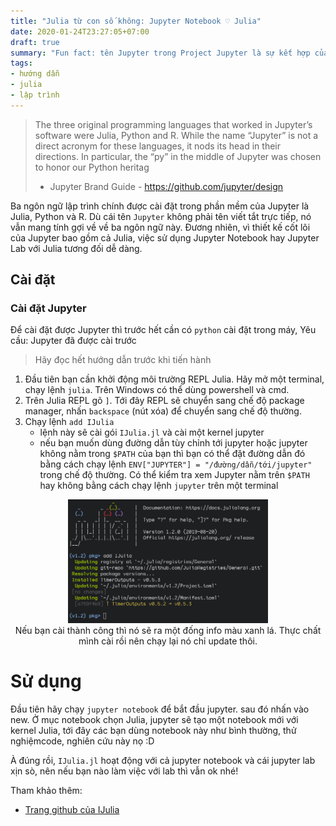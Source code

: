 ```yaml
---
title: "Julia từ con số không: Jupyter Notebook ♡ Julia"
date: 2020-01-24T23:27:05+07:00
draft: true
summary: "Fun fact: tên Jupyter trong Project Jupyter là sự kết hợp của ba ngôn ngữ Julia, Python và R."
tags: 
- hướng dẫn
- julia
- lập trình
---
```


> The three original programming languages that worked in Jupyter’s software were Julia, Python and R. While the name “Jupyter” is not a direct acronym for these languages, it nods its head in their directions. In particular, the “py” in the middle of Jupyter was chosen to honor our Python heritag
> - Jupyter Brand Guide - https://github.com/jupyter/design

Ba ngôn ngữ lập trình chính được cài đặt trong phần mềm của Jupyter là Julia, Python và R. Dù cái tên `Jupyter` không phải tên viết tắt trực tiếp, nó vẫn mang tính gợi về về ba ngôn ngữ này. Đương nhiên, vì thiết kế cốt lõi của Jupyter bao gồm cả Julia, việc sử dụng Jupyter Notebook hay Jupyter Lab với Julia tương đối dễ dàng. 

## Cài đặt

### Cài đặt Jupyter
Để cài đặt được Jupyter thì trước hết cần có `python` cài đặt trong máy, 
Yêu cầu: Jupyter đã được cài trước

> Hãy đọc hết hướng dẫn trước khi tiến hành

1. Đầu tiên bạn cần khởi động môi trường REPL Julia. Hãy mở một terminal, chạy lệnh `julia`. Trên Windows có thể dùng powershell và cmd.
2. Trên Julia REPL gõ `]`. Tới đây REPL sẽ chuyển sang chế độ package manager, nhấn `backspace` (nút xóa) để chuyển sang chế độ thường.
3. Chạy lệnh `add IJulia`
    - lệnh này sẽ cài gói `IJulia.jl` và cài một kernel jupyter
    - nếu bạn muốn dùng đường dẫn tùy chỉnh tới jupyter hoặc jupyter không nằm trong `$PATH` của bạn thì bạn có thể đặt đường dẫn đó bằng cách chạy lệnh `ENV["JUPYTER"] = "/đường/dẫn/tới/jupyter"` trong chế độ thường. Có thể kiểm tra xem Jupyter nằm trên `$PATH` hay không bằng cách chạy lệnh `jupyter` trên một terminal


<div align="center">
<img src="/img/cai-dat-ijulia-3.png" width=320/></br>
Nếu bạn cài thành công thì nó sẽ ra một đống info màu xanh lá. Thực chất mình cài rồi nên chạy lại nó chỉ update thôi.
</div>


# Sử dụng

Đầu tiên hãy chạy `jupyter notebook` để bắt đầu jupyter. sau đó nhấn vào new. Ở mục notebook chọn Julia, jupyter sẽ tạo một notebook mới với kernel Julia, tới đây các bạn dùng notebook này như bình thường, thử nghiệmcode, nghiên cứu này nọ :D

À đúng rồi, `IJulia.jl` hoạt động với cả jupyter notebook và cái jupyter lab xịn sò, nên nếu bạn nào làm việc với lab thì vẫn ok nhé!

Tham khảo thêm:

- [Trang github của IJulia](https://github.com/JuliaLang/IJulia.jl)
